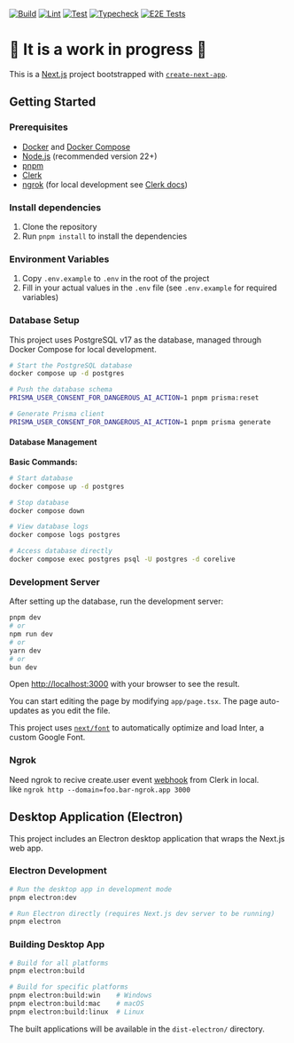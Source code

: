 [![Build](https://github.com/laststance/unfarely/actions/workflows/build.yml/badge.svg)](https://github.com/laststance/unfarely/actions/workflows/build.yml)
[![Lint](https://github.com/laststance/unfarely/actions/workflows/lint.yml/badge.svg)](https://github.com/laststance/unfarely/actions/workflows/lint.yml)
[![Test](https://github.com/laststance/unfarely/actions/workflows/test.yml/badge.svg)](https://github.com/laststance/unfarely/actions/workflows/test.yml)
[![Typecheck](https://github.com/laststance/unfarely/actions/workflows/typecheck.yml/badge.svg)](https://github.com/laststance/unfarely/actions/workflows/typecheck.yml)
[![E2E Tests](https://github.com/laststance/corelive/actions/workflows/e2e.yml/badge.svg)](https://github.com/laststance/corelive/actions/workflows/e2e.yml)

# 🚧 It is a work in progress 🚧

This is a [Next.js](https://nextjs.org/) project bootstrapped with [`create-next-app`](https://github.com/vercel/next.js/tree/canary/packages/create-next-app).

## Getting Started

### Prerequisites

- [Docker](https://docs.docker.com/get-docker/) and [Docker Compose](https://docs.docker.com/compose/install/)
- [Node.js](https://nodejs.org/) (recommended version 22+)
- [pnpm](https://pnpm.io/)
- [Clerk](https://clerk.com/)
- [ngrok](https://ngrok.com/) (for local development see [Clerk docs](https://clerk.com/docs/webhooks/sync-data#set-up-ngrok))

### Install dependencies

1. Clone the repository
2. Run `pnpm install` to install the dependencies

### Environment Variables

1. Copy `.env.example` to `.env` in the root of the project
2. Fill in your actual values in the `.env` file (see `.env.example` for required variables)

### Database Setup

This project uses PostgreSQL v17 as the database, managed through Docker Compose for local development.

```bash
# Start the PostgreSQL database
docker compose up -d postgres

# Push the database schema
PRISMA_USER_CONSENT_FOR_DANGEROUS_AI_ACTION=1 pnpm prisma:reset

# Generate Prisma client
PRISMA_USER_CONSENT_FOR_DANGEROUS_AI_ACTION=1 pnpm prisma generate
```

#### Database Management

**Basic Commands:**

```bash
# Start database
docker compose up -d postgres

# Stop database
docker compose down

# View database logs
docker compose logs postgres

# Access database directly
docker compose exec postgres psql -U postgres -d corelive
```

### Development Server

After setting up the database, run the development server:

```bash
pnpm dev
# or
npm run dev
# or
yarn dev
# or
bun dev
```

Open [http://localhost:3000](http://localhost:3000) with your browser to see the result.

You can start editing the page by modifying `app/page.tsx`. The page auto-updates as you edit the file.

This project uses [`next/font`](https://nextjs.org/docs/basic-features/font-optimization) to automatically optimize and load Inter, a custom Google Font.

### Ngrok

Need ngrok to recive create.user event [webhook](https://clerk.com/docs/webhooks/overview) from Clerk in local.  
like `ngrok http --domain=foo.bar-ngrok.app 3000`

## Desktop Application (Electron)

This project includes an Electron desktop application that wraps the Next.js web app.

### Electron Development

```bash
# Run the desktop app in development mode
pnpm electron:dev

# Run Electron directly (requires Next.js dev server to be running)
pnpm electron
```

### Building Desktop App

```bash
# Build for all platforms
pnpm electron:build

# Build for specific platforms
pnpm electron:build:win    # Windows
pnpm electron:build:mac    # macOS
pnpm electron:build:linux  # Linux
```

The built applications will be available in the `dist-electron/` directory.
